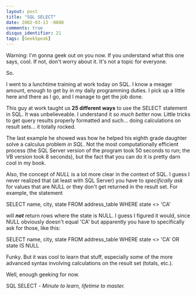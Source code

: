 ```yaml
---
layout: post
title: "SQL SELECT"
date: 2002-03-13 -0800
comments: true
disqus_identifier: 21
tags: [GeekSpeak]
---
```

Warning: I'm gonna geek out on you now. If you understand what this one
says, cool. If not, don't worry about it. It's not a topic for
everyone.
 
 So.
 
 I went to a lunchtime training at work today on SQL. I know a meager
amount, enough to get by in my daily programming duties. I pick up a
little here and there as I go, and I manage to get the job done.
 
 This guy at work taught us **25 different ways** to use the SELECT
statement in SQL. It was unbelieveable. I understand it *so much better*
now. Little tricks to get query results properly formatted and such...
doing calculations on result sets... it totally rocked.
 
 The last example he showed was how he helped his eighth grade daughter
solve a calculus problem *in SQL*. Not the most computationally
efficient process (the SQL Server version of the program took 50 seconds
to run; the VB version took 8 seconds), but the fact that you can do it
is pretty darn cool in my book.
 
 Also, the concept of *NULL* is a lot more clear in the context of SQL.
I guess I never realized that (at least with SQL Server) you have to
*specifically ask* for values that are NULL or they don't get returned
in the result set. For example, the statement
 
 SELECT name, city, state FROM address\_table WHERE state \<\> 'CA'
 
 will ***not*** return rows where the state is NULL. I guess I figured
it would, since NULL obviously doesn't equal 'CA' but apparently you
have to specifically ask for those, like this:
 
 SELECT name, city, state FROM address\_table WHERE state \<\> 'CA' OR
state IS NULL
 
 Funky. But it was cool to learn that stuff, especially some of the more
advanced syntax involving calculations on the result set (totals,
etc.).
 
 Well, enough geeking for now.
 
 SQL SELECT - *Minute to learn, lifetime to master.*
